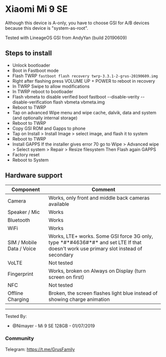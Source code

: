 # Xiaomi Mi 9 SE

Although this device is A-only, you have to choose GSI for A/B devices because this device is "system-as-root".

Tested with LineageOS GSI from AndyYan (build 20190609)

## Steps to install
- Unlock bootloader
- Boot in Fastboot mode
- Flash TWRP
`fastboot flash recovery twrp-3.3.1-2-grus-20190609.img`
- Right after flashing press VOLUME UP + POWER to reboot in recovery
- In TWRP Swipe to allow modifications
- In TWRP reboot to bootloader
- Flash vbmeta to disable verified boot
fastboot --disable-verity --disable-verification flash vbmeta vbmeta.img
- Reboot to TWRP
- Tap on advanced Wipe menu and wipe cache, dalvik, data and system (and optionally internal storage)
- Reboot to TWRP
- Copy GSI ROM and Gapps to phone
- Tap on Install > Install Image > select image, and flash it to system
- Reboot to TWRP
- Install GAPPS
If the installer gives error 70 go to Wipe > Advanced wipe > Select system > Repair > Resize filesystem
Then Flash again GAPPS
- Factory reset
- Reboot to System

## Hardware support

| Component                 |      Comment                                              |
|---------------------------|-----------------------------------------------------------|
| Camera                    | Works, only front and middle back cameras available                                  |
| Speaker / Mic             | Works                                                   |
| Bluetooth                 | Works                                                    |
| WiFi                      | Works                                                    |
| SIM / Mobile Data / Voice |    Works, LTE+ works. Some GSI force 3G only, type \*#\*#4636#\*#\* and set LTE If that doesn't work use primary slot instead of secondary                                                 |
| VoLTE                     | Not tested                                                    |
| Fingerprint               | Works, broken on Always on Display (turn screen on first)                                                    |
| NFC                       | Not tested                                                    |
| Offline Charging          | Broken, the screen flashes light blue instead of showing charge animation                   |
---

Tested By: 
- @Nimayer - Mi 9 SE 128GB - 01/07/2019

### Community
Telegram: https://t.me/GrusFamily